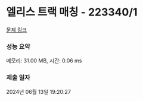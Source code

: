 # 엘리스 트랙 매칭 - 223340/1 

[문제 링크](https://level.goorm.io/exam/223340/%EC%97%98%EB%A6%AC%EC%8A%A4-%ED%8A%B8%EB%9E%99-%EB%A7%A4%EC%B9%AD/quiz/1) 

### 성능 요약

메모리: 31.00 MB, 시간: 0.06 ms

### 제출 일자

2024년 06월 13일 19:20:27

